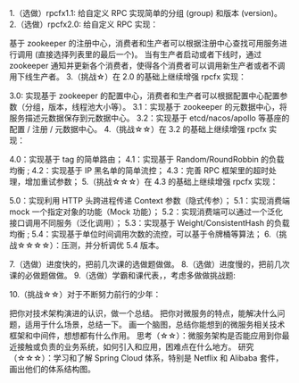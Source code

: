 1.（选做）rpcfx1.1: 给自定义 RPC 实现简单的分组 (group) 和版本 (version)。
2.（选做）rpcfx2.0: 给自定义 RPC 实现：

基于 zookeeper 的注册中心，消费者和生产者可以根据注册中心查找可用服务进行调用 (直接选择列表里的最后一个)。
当有生产者启动或者下线时，通过 zookeeper 通知并更新各个消费者，使得各个消费者可以调用新生产者或者不调用下线生产者。
3.（挑战☆）在 2.0 的基础上继续增强 rpcfx 实现：

3.0: 实现基于 zookeeper 的配置中心，消费者和生产者可以根据配置中心配置参数（分组，版本，线程池大小等）。
3.1：实现基于 zookeeper 的元数据中心，将服务描述元数据保存到元数据中心。
3.2：实现基于 etcd/nacos/apollo 等基座的配置 / 注册 / 元数据中心。
4.（挑战☆☆）在 3.2 的基础上继续增强 rpcfx 实现：

4.0：实现基于 tag 的简单路由；
4.1：实现基于 Random/RoundRobbin 的负载均衡 ;
4.2：实现基于 IP 黑名单的简单流控；
4.3：完善 RPC 框架里的超时处理，增加重试参数；
5.（挑战☆☆☆）在 4.3 的基础上继续增强 rpcfx 实现：

5.0：实现利用 HTTP 头跨进程传递 Context 参数（隐式传参）；
5.1：实现消费端 mock 一个指定对象的功能（Mock 功能）；
5.2：实现消费端可以通过一个泛化接口调用不同服务（泛化调用）；
5.3：实现基于 Weight/ConsistentHash 的负载均衡 ;
5.4：实现基于单位时间调用次数的流控，可以基于令牌桶等算法；
6.（挑战☆☆☆☆）：压测，并分析调优 5.4 版本。

7.（选做）进度快的，把前几次课的选做题做做。
8.（选做）进度慢的，把前几次课的必做题做做。
9.（选做）学霸和课代表，，考虑多做做挑战题:

10.（挑战☆☆）对于不断努力前行的少年：

把你对技术架构演进的认识，做一个总结。
把你对微服务的特点，能解决什么问题，适用于什么场景，总结一下。
画一个脑图，总结你能想到的微服务相关技术框架和中间件，想想都有什么作用。
思考（☆☆）：微服务架构是否能应用到你最近接触或负责的业务系统，如何引入和应用，困难点在什么地方。
研究（☆☆☆）：学习和了解 Spring Cloud 体系，特别是 Netflix 和 Alibaba 套件，画出他们的体系结构图。